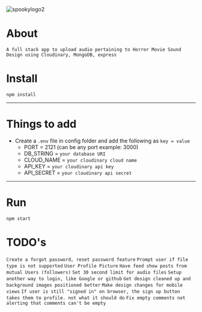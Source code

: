 ![spookylogo2](https://user-images.githubusercontent.com/72758221/236322035-d9defb3f-5ac9-44e2-bb29-720a07f2fcbc.JPG)


# About

`A full stack app to upload audio pertaining to Horror Movie Sound Design using Cloudinary, MongoDB, express`

# Install

`npm install`

---

# Things to add

- Create a `.env` file in config folder and add the following as `key = value`
  - PORT = 2121 (can be any port example: 3000)
  - DB_STRING = `your database URI`
  - CLOUD_NAME = `your cloudinary cloud name`
  - API_KEY = `your cloudinary api key`
  - API_SECRET = `your cloudinary api secret`

---

# Run

`npm start`

# TODO's

`Create a forgot password, reset password feature`
`Prompt user if file type is not supported`
`User Profile Picture`
`Have feed show posts from mutual Users (followers)`
`Set 30 second limit for audio files`
`Setup another way to login, like Google or github`
`Get design cleaned up and background images positioned better`
`Make design changes for mobile views`
`If user is still "signed in" on browser, the sign up button takes them to profile. not what it should do`
`Fix empty comments not alerting that comments can't be empty`
